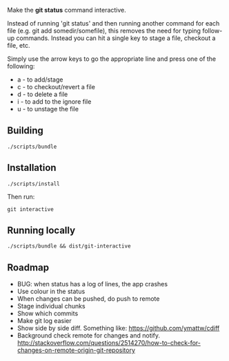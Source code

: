 
Make the __git status__ command interactive.

Instead of running 'git status' and then running another command for each file (e.g. git add somedir/somefile), this removes the need for typing follow-up commands. Instead you can hit a single key to stage a file, checkout a file, etc.

Simply use the arrow keys to go the appropriate line and press one of the following:

* a - to add/stage
* c - to checkout/revert a file
* d - to delete a file
* i - to add to the ignore file
* u - to unstage the file

## Building

    ./scripts/bundle

## Installation

    ./scripts/install

Then run:

    git interactive

## Running locally

    ./scripts/bundle && dist/git-interactive

## Roadmap

* BUG: when status has a log of lines, the app crashes
* Use colour in the status
* When changes can be pushed, do push to remote
* Stage individual chunks
* Show which commits
* Make git log easier
* Show side by side diff. Something like: https://github.com/ymattw/cdiff
* Background check remote for changes and notify. http://stackoverflow.com/questions/2514270/how-to-check-for-changes-on-remote-origin-git-repository
